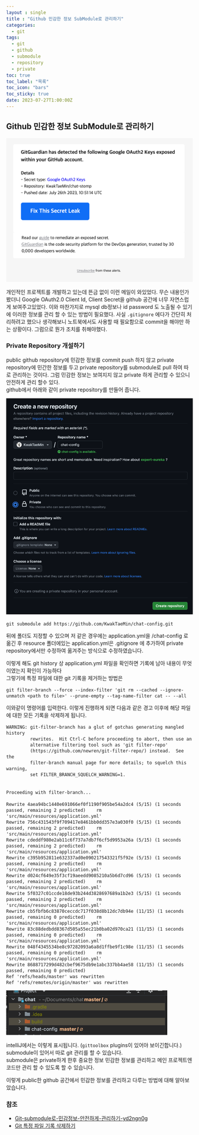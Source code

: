 ```yaml
---
layout : single
title : "Github 민감한 정보 SubModule로 관리하기"
categories:
  - git
tags:
  - git
  - github
  - submodule
  - repository
  - private
toc: true
toc_label: "목록"
toc_icon: "bars"
toc_sticky: true
date: 2023-07-27T1:00:00Z
---
```


## Github 민감한 정보 SubModule로 관리하기 

![img.png](/assets/images/2307/17-1.png#center)

개인적인 프로젝트를 개발하고 있는데 뜬금 없이 이런 메일이 와있었다. 무슨 내용인가 봤더니 Google OAuth2.0 Client Id, Client Secret을 
github 공간에 너무 자연스럽게 보여주고있었다. 이와 마찬가지로 mysql db정보나 id password 도 노출될 수 있기에 이러한 정보를 관리 할 수 있는 방법이 필요했다. 
사실 `.gitignore` 에다가 간단히 처리하려고 했으나 생각해보니 노트북에서도 사용할 때 필요함으로 commit을 해야만 하는 상황이다. 그럼으로 뭔가 조치를 취해야했다. 

### Private Repository 개설하기 

public github repository에 민감한 정보를 commit push 하지 않고 private repository에 민간한 정보를 두고 private repository를 submodule로 
pull 하여 따로 관리하는 것이다. 그럼 민감한 정보는 보여지지 않고 private 하게 관리할 수 있으니 안전하게 관리 할수 있다.   
github에서 아래와 같이 private repository를 만들어 줍니다. 

![img.png](/assets/images/2307/18-1.png#center)

```shell
git submodule add https://github.com/KwakTaeMin/chat-config.git  
```

뒤에 폴더도 지정할 수 있으며 저 같은 경우에는 application.yml을 /chat-config 로 옮긴 후 resource 폴더에있는 application.yml은 .gitignore 에 추가하여
private repository에서만 수정하여 옮겨주는 방식으로 수정하였습니다. 
    
이렇게 해도 git history 상 application.yml 파일을 확인하면 기록에 남아 내용이 무엇이였는지 확인이 가능하다   
그렇기에 특정 파일에 대한 git 기록을 제거하는 방법은 

```shell
git filter-branch --force --index-filter 'git rm --cached --ignore-unmatch <path to file>' --prune-empty --tag-name-filter cat -- --all
```

이와같이 명령어를 입력한다. 이렇게 진행하게 되면 다음과 같은 경고 이후에 해당 파일에 대한 모든 기록을 삭제하게 됩니다. 

```shell
WARNING: git-filter-branch has a glut of gotchas generating mangled history
         rewrites.  Hit Ctrl-C before proceeding to abort, then use an
         alternative filtering tool such as 'git filter-repo'
         (https://github.com/newren/git-filter-repo/) instead.  See the
         filter-branch manual page for more details; to squelch this warning,
         set FILTER_BRANCH_SQUELCH_WARNING=1.


Proceeding with filter-branch...

Rewrite 4aea94bc1440e691066ef0f1190f905be54a2dc4 (5/15) (1 seconds passed, remaining 2 predicted)    rm 'src/main/resources/application.yml'
Rewrite 756c431543f9f709417e8461bb0dd357e3a030f0 (5/15) (1 seconds passed, remaining 2 predicted)    rm 'src/main/resources/application.yml'
Rewrite cdeddf980e2ab11c6f737a7db7f6cf5d9953a26a (5/15) (1 seconds passed, remaining 2 predicted)    rm 'src/main/resources/application.yml'
Rewrite c395b952811e632337ad0e090217543321f5f92e (5/15) (1 seconds passed, remaining 2 predicted)    rm 'src/main/resources/application.yml'
Rewrite d024cf649e35f3cf19aeedd9085210a5b6d7cd96 (5/15) (1 seconds passed, remaining 2 predicted)    rm 'src/main/resources/application.yml'
Rewrite 5f0327c01ccde18de93b244d3828697689a1b2e3 (5/15) (1 seconds passed, remaining 2 predicted)    rm 'src/main/resources/application.yml'
Rewrite cb5fbfb6c83870ceccdc717f038d8b12dc7db94e (11/15) (1 seconds passed, remaining 0 predicted)    rm 'src/main/resources/application.yml'
Rewrite 83c88dedbdd8367d505a55ec21b0ba02d970ca21 (11/15) (1 seconds passed, remaining 0 predicted)    rm 'src/main/resources/application.yml'
Rewrite 048f4345534be8c97282093a6a8d1ffbe9f1c98e (11/15) (1 seconds passed, remaining 0 predicted)    rm 'src/main/resources/application.yml'
Rewrite 8688717299d482cbef9675db9e1abc337bb4ae58 (11/15) (1 seconds passed, remaining 0 predicted)    
Ref 'refs/heads/master' was rewritten
Ref 'refs/remotes/origin/master' was rewritten

```

![img.png](/assets/images/2307/18-2.png#center)

intelliJ에서는 이렇게 표시됩니다. (`gittoolbox` plugins이 있어야 보이긴합니다.) submodule이 있어서 따로 git 관리를 할 수 있습니다.   
submodule은 private하게 한후 중요한 정보 민감한 정보를 관리하고 메인 프로젝트엔 코드만 관리 할 수 있도록 할 수 있습니다.

이렇게 public한 github 공간에서 민감한 정보를 관리하고 다루는 방법에 대해 알아보았습니다. 

### 참조
- [Git-submodule로-민감정보-안전하게-관리하기-yd2ngn0g](https://velog.io/@pjh612/Git-submodule%EB%A1%9C-%EB%AF%BC%EA%B0%90%EC%A0%95%EB%B3%B4-%EC%95%88%EC%A0%84%ED%95%98%EA%B2%8C-%EA%B4%80%EB%A6%AC%ED%95%98%EA%B8%B0-yd2ngn0g)
- [Git 특정 파일 기록 삭제하기](https://velog.io/@dngur9801/git-%ED%8A%B9%EC%A0%95-%ED%8C%8C%EC%9D%BC-%ED%9E%88%EC%8A%A4%ED%86%A0%EB%A6%AC-%EC%82%AD%EC%A0%9C%ED%95%98%EA%B8%B0)
